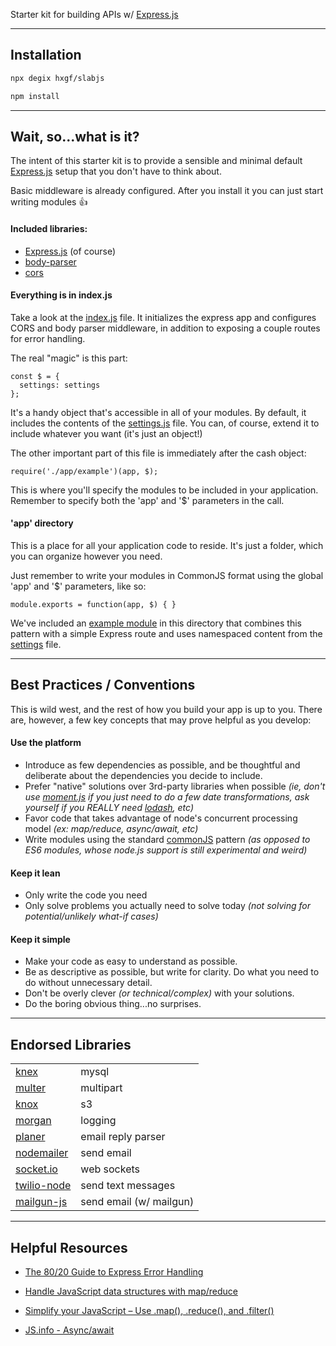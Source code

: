 Starter kit for building APIs w/ [Express.js](https://expressjs.com/)

---
## Installation

```bash
npx degix hxgf/slabjs
```

```bash
npm install
```

---
## Wait, so...what is it?

The intent of this starter kit is to provide a sensible and minimal default [Express.js](https://expressjs.com/) setup that you don't have to think about. 

Basic middleware is already configured. After you install it you can just start writing modules 👍

#### Included libraries:
  - [Express.js](https://expressjs.com/) (of course)
  - [body-parser](http://expressjs.com/en/resources/middleware/body-parser.html)
  - [cors](http://expressjs.com/en/resources/middleware/cors.html)

#### Everything is in index.js
Take a look at the [index.js](https://github.com/hxgf/slabjs/blob/master/index.js) file. It initializes the express app and configures CORS and body parser middleware, in addition to exposing a couple routes for error handling.

The real "magic" is this part:
```
const $ = {
  settings: settings
};
```
It's a handy object that's accessible in all of your modules. By default, it includes the contents of the [settings.js](https://github.com/hxgf/slabjs/blob/master/settings.js) file. You can, of course, extend it to include whatever you want (it's just an object!)

The other important part of this file is immediately after the cash object:
```
require('./app/example')(app, $);
```
This is where you'll specify the modules to be included in your application. Remember to specify both the 'app' and '$' parameters in the call.


#### 'app' directory
This is a place for all your application code to reside. It's just a folder, which you can organize however you need. 

Just remember to write your modules in CommonJS format using the global 'app' and '$' parameters, like so:
```
module.exports = function(app, $) { }
```
We've included an [example module](https://github.com/hxgf/slabjs/blob/master/app/example.js) in this directory that combines this pattern with a simple Express route and uses namespaced content from the [settings](https://github.com/hxgf/slabjs/blob/master/settings.js) file.



---
## Best Practices / Conventions

This is wild west, and the rest of how you build your app is up to you. There are, however, a few key concepts that may prove helpful as you develop:

#### Use the platform
- Introduce as few dependencies as possible, and be thoughtful and deliberate about the dependencies you decide to include.
- Prefer "native" solutions over 3rd-party libraries when possible _(ie, don't use [moment.js](https://momentjs.com/) if you just need to do a few date transformations, ask yourself if you REALLY need [lodash](https://lodash.com/), etc)_
- Favor code that takes advantage of node's concurrent processing model _(ex: map/reduce, async/await, etc)_
- Write modules using the standard [commonJS](http://wiki.commonjs.org/wiki/Modules/1.1) pattern _(as opposed to ES6 modules, whose node.js support is still experimental and weird)_

#### Keep it lean
- Only write the code you need
- Only solve problems you actually need to solve today _(not solving for potential/unlikely what-if cases)_

#### Keep it simple
- Make your code as easy to understand as possible.
- Be as descriptive as possible, but write for clarity. Do what you need to do without unnecessary detail.
- Don't be overly clever _(or technical/complex)_ with your solutions.
- Do the boring obvious thing...no surprises.



---
## Endorsed Libraries

| | |
| ----- | ----- |
| [knex](http://knexjs.org/)  | mysql |
| [multer](https://github.com/expressjs/multer)  | multipart  |
| [knox](https://github.com/Automattic/knox)  | s3 |
| [morgan](https://github.com/expressjs/morgan)  | logging  |
| [planer](https://github.com/lever/planer)  | email reply parser |
| [nodemailer](https://nodemailer.com/)  | send email |
| [socket.io](https://socket.io/)  | web sockets  |
| [twilio-node](https://github.com/twilio/twilio-node)  | send text messages  |
| [mailgun-js](https://www.npmjs.com/package/mailgun-js) | send email (w/ mailgun)  |





---
## Helpful Resources

- [The 80/20 Guide to Express Error Handling](https://thecodebarbarian.com/80-20-guide-to-express-error-handling)

- [Handle JavaScript data structures with map/reduce](https://codeburst.io/writing-javascript-with-map-reduce-980602ff2f2f)
- [Simplify your JavaScript – Use .map(), .reduce(), and .filter()](https://medium.com/poka-techblog/simplify-your-javascript-use-map-reduce-and-filter-bd02c593cc2d)

- [JS.info - Async/await](https://javascript.info/async-await)






